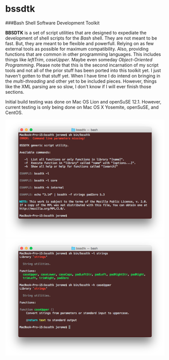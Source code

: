 # bssdtk
###Bash Shell Software Development Toolkit

  **BBSDTK** is a set of script utilities that are designed to expediate the development 
of shell scripts for the _Bash_ shell. They are not meant to be fast. But, they are meant 
to be flexible and powerfull. Relying on as few external tools as possible for maximum 
compatibility. Also, providing functions that are common in other programming languages.
This includes things like _leftTrim_, _caseUpper_. Maybe even someday 
_Object-Oriented Programming_. Please note that this is the second incarnation of my 
script tools and not all of the prior stuff has been ported into this toolkit yet. I just 
haven't gotten to that stuff yet. When I have time I do intend on bringing in the 
_multi-threading_ and other yet to be included pieces. However, things like the XML 
parsing are so slow, I don't know if I will ever finish those sections.

Initial build testing was done on Mac OS Lion and openSuSE 12.1. However, current testing
is only being done on Mac OS X Yosemite, openSuSE, and CentOS.

![Snapshot 1](media/SS001.png "bssdtk snapshot")![Snapshot 2](media/SS002.png "bssdtk snapshot")
